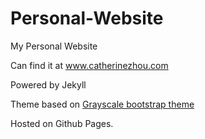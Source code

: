Personal-Website
=========================
My Personal Website

Can find it at www.catherinezhou.com

Powered by Jekyll

Theme based on [Grayscale bootstrap theme ](http://ironsummitmedia.github.io/startbootstrap-grayscale/)

Hosted on Github Pages.

